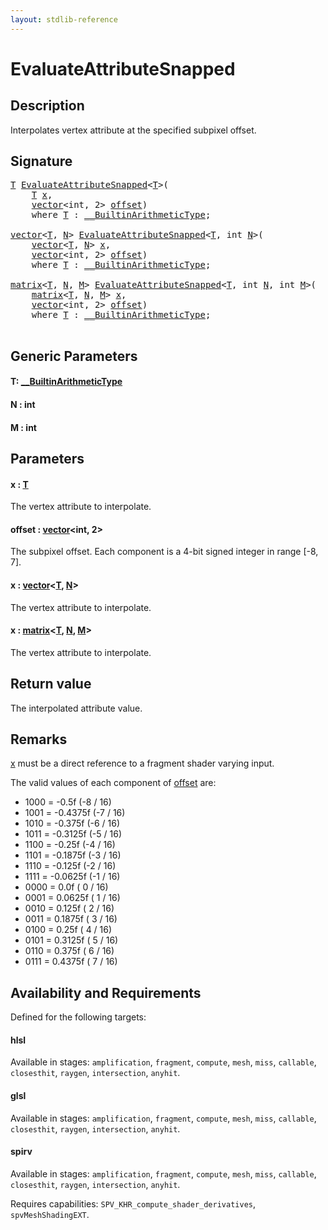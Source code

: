 ```yaml
---
layout: stdlib-reference
---
```


# EvaluateAttributeSnapped

## Description

Interpolates vertex attribute at the specified subpixel offset.



## Signature 

<pre>
<a href="evaluateattributesnapped-08h.html#typeparam-T" class="code_type">T</a> <a href="evaluateattributesnapped-08h.html">EvaluateAttributeSnapped</a>&lt;<a href="evaluateattributesnapped-08h.html#typeparam-T" class="code_type">T</a>&gt;(
    <a href="evaluateattributesnapped-08h.html#typeparam-T" class="code_type">T</a> <a href="evaluateattributesnapped-08h.html#decl-x" class="code_param">x</a>,
    <a href="../types/vector/index.html" class="code_type">vector</a>&lt;<span class="code_keyword">int</span>, 2&gt; <a href="evaluateattributesnapped-08h.html#decl-offset" class="code_param">offset</a>)
    <span class='code_keyword'>where</span> <a href="evaluateattributesnapped-08h.html#typeparam-T" class="code_type">T</a> : <a href="../interfaces/0_builtinarithmetictype-029j/index.html" class="code_type">__BuiltinArithmeticType</a>;

<a href="../types/vector/index.html" class="code_type">vector</a>&lt;<a href="evaluateattributesnapped-08h.html#typeparam-T" class="code_type">T</a>, <a href="evaluateattributesnapped-08h.html#decl-N" class="code_var">N</a>&gt; <a href="evaluateattributesnapped-08h.html">EvaluateAttributeSnapped</a>&lt;<a href="evaluateattributesnapped-08h.html#typeparam-T" class="code_type">T</a>, <span class="code_keyword">int</span> <a href="evaluateattributesnapped-08h.html#decl-N" class="code_var">N</a>&gt;(
    <a href="../types/vector/index.html" class="code_type">vector</a>&lt;<a href="evaluateattributesnapped-08h.html#typeparam-T" class="code_type">T</a>, <a href="evaluateattributesnapped-08h.html#decl-N" class="code_var">N</a>&gt; <a href="evaluateattributesnapped-08h.html#decl-x" class="code_param">x</a>,
    <a href="../types/vector/index.html" class="code_type">vector</a>&lt;<span class="code_keyword">int</span>, 2&gt; <a href="evaluateattributesnapped-08h.html#decl-offset" class="code_param">offset</a>)
    <span class='code_keyword'>where</span> <a href="evaluateattributesnapped-08h.html#typeparam-T" class="code_type">T</a> : <a href="../interfaces/0_builtinarithmetictype-029j/index.html" class="code_type">__BuiltinArithmeticType</a>;

<a href="../types/matrix/index.html" class="code_type">matrix</a>&lt;<a href="evaluateattributesnapped-08h.html#typeparam-T" class="code_type">T</a>, <a href="evaluateattributesnapped-08h.html#decl-N" class="code_var">N</a>, <a href="evaluateattributesnapped-08h.html#decl-M" class="code_var">M</a>&gt; <a href="evaluateattributesnapped-08h.html">EvaluateAttributeSnapped</a>&lt;<a href="evaluateattributesnapped-08h.html#typeparam-T" class="code_type">T</a>, <span class="code_keyword">int</span> <a href="evaluateattributesnapped-08h.html#decl-N" class="code_var">N</a>, <span class="code_keyword">int</span> <a href="evaluateattributesnapped-08h.html#decl-M" class="code_var">M</a>&gt;(
    <a href="../types/matrix/index.html" class="code_type">matrix</a>&lt;<a href="evaluateattributesnapped-08h.html#typeparam-T" class="code_type">T</a>, <a href="evaluateattributesnapped-08h.html#decl-N" class="code_var">N</a>, <a href="evaluateattributesnapped-08h.html#decl-M" class="code_var">M</a>&gt; <a href="evaluateattributesnapped-08h.html#decl-x" class="code_param">x</a>,
    <a href="../types/vector/index.html" class="code_type">vector</a>&lt;<span class="code_keyword">int</span>, 2&gt; <a href="evaluateattributesnapped-08h.html#decl-offset" class="code_param">offset</a>)
    <span class='code_keyword'>where</span> <a href="evaluateattributesnapped-08h.html#typeparam-T" class="code_type">T</a> : <a href="../interfaces/0_builtinarithmetictype-029j/index.html" class="code_type">__BuiltinArithmeticType</a>;

</pre>

## Generic Parameters

####  <a id="typeparam-T"></a>T: [\_\_BuiltinArithmeticType](../interfaces/0_builtinarithmetictype-029j/index.html)
####  <a id="decl-N"></a>N  : int
####  <a id="decl-M"></a>M  : int

## Parameters

####  <a id="decl-x"></a>x  : [T](evaluateattributesnapped-08h.html#typeparam-T)
The vertex attribute to interpolate.

####  <a id="decl-offset"></a>offset  : [vector](../types/vector/index.html)\<int, 2\>
The subpixel offset. Each component is a 4-bit signed integer in range [-8, 7].

####  <a id="decl-x"></a>x  : [vector](../types/vector/index.html)\<[T](../types/vector/index.html#typeparam-T), [N](../types/vector/index.html#decl-N)\>
The vertex attribute to interpolate.

####  <a id="decl-x"></a>x  : [matrix](../types/matrix/index.html)\<[T](../types/matrix/t-0.html), [N](../types/matrix/index.html#decl-N), [M](../types/matrix/index.html#decl-M)\>
The vertex attribute to interpolate.


## Return value
The interpolated attribute value.

## Remarks
<span class='code'><a href="evaluateattributesnapped-08h.html#decl-x" class="code_param">x</a></span> must be a direct reference to a fragment shader varying input.

The valid values of each component of <span class='code'><a href="evaluateattributesnapped-08h.html#decl-offset" class="code_param">offset</a></span> are:

- 1000 = -0.5f (-8 / 16)
- 1001 = -0.4375f (-7 / 16)
- 1010 = -0.375f (-6 / 16)
- 1011 = -0.3125f (-5 / 16)
- 1100 = -0.25f (-4 / 16)
- 1101 = -0.1875f (-3 / 16)
- 1110 = -0.125f (-2 / 16)
- 1111 = -0.0625f (-1 / 16)
- 0000 = 0.0f ( 0 / 16)
- 0001 = 0.0625f ( 1 / 16)
- 0010 = 0.125f ( 2 / 16)
- 0011 = 0.1875f ( 3 / 16)
- 0100 = 0.25f ( 4 / 16)
- 0101 = 0.3125f ( 5 / 16)
- 0110 = 0.375f ( 6 / 16)
- 0111 = 0.4375f ( 7 / 16)


## Availability and Requirements

Defined for the following targets:

#### hlsl
Available in stages: `amplification`, `fragment`, `compute`, `mesh`, `miss`, `callable`, `closesthit`, `raygen`, `intersection`, `anyhit`.

#### glsl
Available in stages: `amplification`, `fragment`, `compute`, `mesh`, `miss`, `callable`, `closesthit`, `raygen`, `intersection`, `anyhit`.

#### spirv
Available in stages: `amplification`, `fragment`, `compute`, `mesh`, `miss`, `callable`, `closesthit`, `raygen`, `intersection`, `anyhit`.

Requires capabilities: `SPV_KHR_compute_shader_derivatives`, `spvMeshShadingEXT`.


